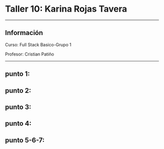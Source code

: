 <h1>Taller 10: Karina Rojas Tavera</h1>
<hr>
<h2>Información</h2>
<p>Curso: Full Stack Basico-Grupo 1 <p>
<p>Profesor: Cristian Patiño<p>
<hr>
<h2>punto 1:</h2>

<h2>punto 2:</h2>

<h2>punto 3:</h2>

<h2>punto 4:</h2>

<h2>punto 5-6-7:</h2>









